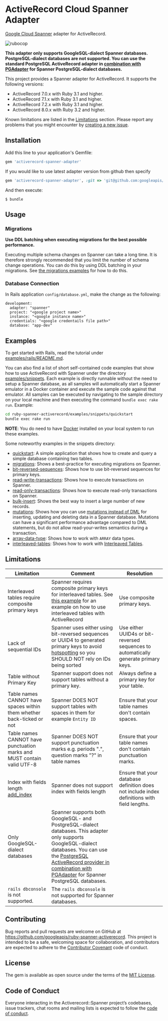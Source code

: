 # ActiveRecord Cloud Spanner Adapter

[Google Cloud Spanner](https://cloud.google.com/spanner) adapter for ActiveRecord.

![rubocop](https://github.com/googleapis/ruby-spanner-activerecord/workflows/rubocop/badge.svg)

__This adapter only supports GoogleSQL-dialect Spanner databases. PostgreSQL-dialect
databases are not supported. You can use the standard PostgreSQL ActiveRecord adapter in
[combination with PGAdapter](https://github.com/GoogleCloudPlatform/pgadapter/blob/-/samples/ruby/activerecord)
for Spanner PostgreSQL-dialect databases.__

This project provides a Spanner adapter for ActiveRecord. It supports the following versions:

- ActiveRecord 7.0.x with Ruby 3.1 and higher.
- ActiveRecord 7.1.x with Ruby 3.1 and higher.
- ActiveRecord 7.2.x with Ruby 3.1 and higher.
- ActiveRecord 8.0.x with Ruby 3.2 and higher.

Known limitations are listed in the [Limitations](#limitations) section.
Please report any problems that you might encounter by [creating a new issue](https://github.com/googleapis/ruby-spanner-activerecord/issues/new).

## Installation

Add this line to your application's Gemfile:

```ruby
gem 'activerecord-spanner-adapter'
```

If you would like to use latest adapter version from github then specify

```ruby
gem 'activerecord-spanner-adapter', :git => 'git@github.com:googleapis/ruby-spanner-activerecord.git'
```

And then execute:

    $ bundle

## Usage

### Migrations
__Use DDL batching when executing migrations for the best possible performance.__

Executing multiple schema changes on Spanner can take a long time. It is therefore
strongly recommended that you limit the number of schema change operations. You can do
this by using DDL batching in your migrations. See [the migrations examples](examples/snippets/migrations)
for how to do this.

### Database Connection
In Rails application `config/database.yml`, make the change as the following:

```
development:
  adapter: "spanner"
  project: "<google project name>"
  instance: "<google instance name>"
  credentials: "<google credentails file path>"
  database: "app-dev"
```

## Examples
To get started with Rails, read the tutorial under [examples/rails/README.md](examples/rails/README.md).

You can also find a list of short self-contained code examples that show how
to use ActiveRecord with Spanner under the directory [examples/snippets](examples/snippets). Each example is directly runnable without the need to setup a Spanner
database, as all samples will automatically start a Spanner emulator in a Docker container and execute the sample
code against that emulator. All samples can be executed by navigating to the sample directory on your local machine and
then executing the command `bundle exec rake run`. Example:

```bash
cd ruby-spanner-activerecord/examples/snippets/quickstart
bundle exec rake run
```

__NOTE__: You do need to have [Docker](https://docs.docker.com/get-docker/) installed on your local system to run these examples.

Some noteworthy examples in the snippets directory:
- [quickstart](examples/snippets/quickstart): A simple application that shows how to create and query a simple database containing two tables.
- [migrations](examples/snippets/migrations): Shows a best-practice for executing migrations on Spanner.
- [bit-reversed-sequences](examples/snippets/bit-reversed-sequence): Shows how to use bit-reversed sequences for primary keys.
- [read-write-transactions](examples/snippets/read-write-transactions): Shows how to execute transactions on Spanner.
- [read-only-transactions](examples/snippets/read-only-transactions): Shows how to execute read-only transactions on Spanner.
- [bulk-insert](examples/snippets/bulk-insert): Shows the best way to insert a large number of new records.
- [mutations](examples/snippets/mutations): Shows how you can use [mutations instead of DML](https://cloud.google.com/spanner/docs/dml-versus-mutations)
  for inserting, updating and deleting data in a Spanner database. Mutations can have a significant performance
  advantage compared to DML statements, but do not allow read-your-writes semantics during a transaction.
- [array-data-type](examples/snippets/array-data-type): Shows how to work with `ARRAY` data types.
- [interleaved-tables](examples/snippets/interleaved-tables-before-7.1): Shows how to work with [Interleaved Tables](https://cloud.google.com/spanner/docs/schema-and-data-model#create-interleaved-tables).

## Limitations

| Limitation                                                                                                                        | Comment                                                                                                                                                                                                                                                                                                                                           | Resolution                                                                                  |
|-----------------------------------------------------------------------------------------------------------------------------------|---------------------------------------------------------------------------------------------------------------------------------------------------------------------------------------------------------------------------------------------------------------------------------------------------------------------------------------------------|---------------------------------------------------------------------------------------------|
| Interleaved tables require composite primary keys                                                                                 | Spanner requires composite primary keys for interleaved tables. See [this example](examples/snippets/interleaved-tables/README.md) for an example on how to use interleaved tables with ActiveRecord                                                                                                                                              | Use composite primary keys.                                                                 |
| Lack of sequential IDs                                                                                                            | Spanner uses either using bit-reversed sequences or UUID4 to generated primary keys to avoid [hotspotting](https://cloud.google.com/spanner/docs/schema-design#uuid_primary_key) so you SHOULD NOT rely on IDs being sorted                                                                                                                       | Use either UUID4s or bit-reversed sequences to automatically generate primary keys.         |
| Table without Primary Key                                                                                                         | Spanner support does not support tables without a primary key.                                                                                                                                                                                                                                                                                    | Always define a primary key for your table.                                                 |
| Table names CANNOT have spaces within them whether back-ticked or not                                                             | Spanner DOES NOT support tables with spaces in them for example `Entity ID`                                                                                                                                                                                                                                                                       | Ensure that your table names don't contain spaces.                                          |
| Table names CANNOT have punctuation marks and MUST contain valid UTF-8                                                            | Spanner DOES NOT support punctuation marks e.g. periods ".", question marks "?" in table names                                                                                                                                                                                                                                                    | Ensure that your table names don't contain punctuation marks.                               |
| Index with fields length [add_index](https://apidock.com/rails/v5.2.3/ActiveRecord/ConnectionAdapters/SchemaStatements/add_index) | Spanner does not support index with fields length                                                                                                                                                                                                                                                                                                 | Ensure that your database definition does not include index definitions with field lengths. |
| Only GoogleSQL-dialect databases                                                                                                  | Spanner supports both GoogleSQL- and PostgreSQL-dialect databases. This adapter only supports GoogleSQL-dialect databases. You can use the [PostgreSQL ActiveRecord provider in combination with PGAdapter](https://github.com/GoogleCloudPlatform/pgadapter/tree/postgresql-dialect/samples/ruby/activerecord) for Spanner PostgreSQL databases. |                                                                                             |
| `rails dbconsole` is not supported.                                                                                               | The `rails dbconsole` is not supported for Spanner databases.                                                                                                                                                                                                                                                                                     |                                                                                             |


## Contributing

Bug reports and pull requests are welcome on GitHub at https://github.com/googleapis/ruby-spanner-activerecord. This project is intended to be a safe, welcoming space for collaboration, and contributors are expected to adhere to the [Contributor Covenant](http://contributor-covenant.org) code of conduct.

## License

The gem is available as open source under the terms of the [MIT License](https://opensource.org/licenses/MIT).

## Code of Conduct

Everyone interacting in the Activerecord::Spanner project’s codebases, issue trackers, chat rooms and mailing lists is expected to follow the [code of conduct](https://github.com/googleapis/ruby-spanner-activerecord/blob/main/CODE_OF_CONDUCT.md).
